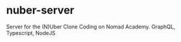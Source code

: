 # nuber-server

Server for the (N)Uber Clone Coding on Nomad Academy. GraphQL, Typescript, NodeJS


